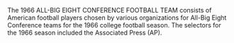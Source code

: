 The 1966 ALL-BIG EIGHT CONFERENCE FOOTBALL TEAM consists of American football players chosen by various organizations for All-Big Eight Conference teams for the 1966 college football season. The selectors for the 1966 season included the Associated Press (AP).
